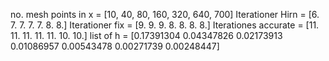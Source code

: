 no. mesh points in x = [10, 40, 80, 160, 320, 640, 700]
Iterationer Hirn =  [6. 7. 7. 7. 7. 8. 8.]
Iterationer fix =  [9. 9. 9. 8. 8. 8. 8.]
Iterationes accurate = [11. 11. 11. 11. 11. 10. 10.]
list of h       =   [0.17391304 0.04347826 0.02173913 0.01086957 0.00543478 0.00271739 0.00248447]
